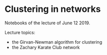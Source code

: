 # Clustering in networks

Notebooks of the lecture of June 12 2019.

Lecture topics:
  - the Girvan-Newman algorithm for clustering
  - the Zachary Karate Club network
